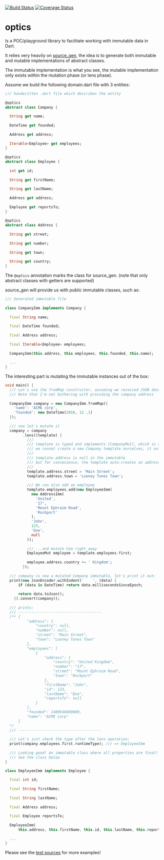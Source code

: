 [![Build Status](https://travis-ci.org/frankpepermans/optics.svg)](https://travis-ci.org/frankpepermans/optics)
[![Coverage Status](https://coveralls.io/repos/github/frankpepermans/optics/badge.svg?branch=master)](https://coveralls.io/github/frankpepermans/optics?branch=master)

# optics
Is a POC/playground library to facilitate working with immutable data in Dart.

It relies very heavily on [source_gen](https://pub.dartlang.org/packages/source_gen), the idea is to
generate both immutable and mutable implementations of abstract classes.

The immutable implementation is what you see, the mutable implementation only
exists within the mutation phase (or lens phase).

Assume we build the following domain.dart file with 3 entities:

```dart
/// handwritten .dart file which describes the entity
 
@optics
abstract class Company {
 
  String get name;
 
  DateTime get founded;
 
  Address get address;
 
  Iterable<Employee> get employees;
}
 
@optics
abstract class Employee {
 
  int get id;
 
  String get firstName;
 
  String get lastName;
 
  Address get address;
 
  Employee get reportsTo;
}
 
@optics
abstract class Address {
 
  String get street;
 
  String get number;
 
  String get town;
 
  String get country;
}
```

The <code>@optics</code> annotation marks the class for source_gen. (note that only abstract classes with getters are supported)

source_gen will provide us with public immutable classes, such as:

```dart
/// Generated immutable file
 
class CompanyImm implements Company {
  
  final String name;
   
  final DateTime founded;
   
  final Address address;
   
  final Iterable<Employee> employees;
   
  CompanyImm(this.address, this.employees, this.founded, this.name);
  
  ...
}
```

The interesting part is mutating the immutable instances out of the box:

```dart
void main() {
  /// Let's use the fromMap constructor, assuming we received JSON data
  /// Note that I'm not bothering with providing the company address
   
  CompanyImm company = new CompanyImm.fromMap({
    'name': 'ACME corp',
    'founded': new DateTime(2016, 12 ,1)
  });
  
  /// now let's mutate it
  company = company
        .lens((template) {
          ///
          /// template is typed and implements [CompanyMut], which is a generated getter/setter company interface
          /// we cannot create a new Company template ourselves, it only exists within the lens function
          ///
          /// template.address is null in the immutable
          /// but for convenience, the template auto-creates an address template when accessing the address getter
          ///
          template.address.street = 'Main Street';
          template.address.town = 'Looney Tunes Town';
      
          /// We can also add an employee
          template.employees.add(new EmployeeImm(
            new AddressImm(
              'United',
              '17',
              'Mount Ephraim Road',
              'Rockport'
            ),
            'John',
            123,
            'Doe',
            null
          ));
      
          /// ...and mutate him right away
          EmployeeMut employee = template.employees.first;
      
          employee.address.country += ' Kingdom';
        });
  
  /// company is now a mutated Company immutable, let's print it out:
  print(new JsonEncoder.withIndent('    ', (data) {
      if (data is DateTime) return data.millisecondsSinceEpoch;
  
      return data.toJson();
    }).convert(company));
  
  /// prints:
  /// --------------------------------------
  /** {
          "address": {
              "country": null,
              "number": null,
              "street": "Main Street",
              "town": "Looney Tunes Town"
          },
          "employees": [
              {
                  "address": {
                      "country": "United Kingdom",
                      "number": "17",
                      "street": "Mount Ephraim Road",
                      "town": "Rockport"
                  },
                  "firstName": "John",
                  "id": 123,
                  "lastName": "Doe",
                  "reportsTo": null
              }
          ],
          "founded": 1480546800000,
          "name": "ACME corp"
      }
  */
  /// --------------------------------------
  
  /// Let's just check the type after the lens operation:
  print(company.employees.first.runtimeType); /// => EmployeeImm
  
  /// Looking good! An immutable class where all properties are final!
  /// See the class below
}
```

```dart
class EmployeeImm implements Employee {
   
  final int id;
   
  final String firstName;
   
  final String lastName;
   
  final Address address;
   
  final Employee reportsTo;
   
  EmployeeImm(
      this.address, this.firstName, this.id, this.lastName, this.reportsTo);

  ...
}
```

Please see the [test sources](https://github.com/frankpepermans/optics/tree/master/test) for more examples!
